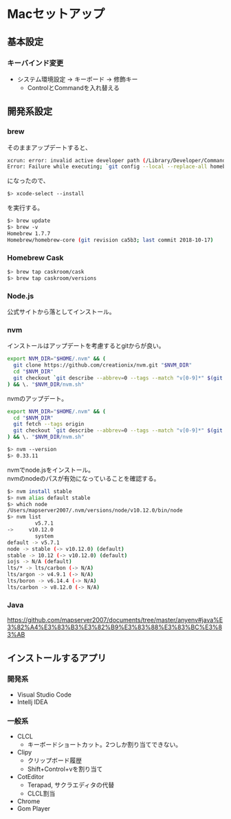 # Macセットアップ

## 基本設定

### キーバインド変更
* システム環境設定 -> キーボード -> 修飾キー
    * ControlとCommandを入れ替える

## 開発系設定

### brew
そのままアップデートすると、
```sh
xcrun: error: invalid active developer path (/Library/Developer/CommandLineTools), missing xcrun at: /Library/Developer/CommandLineTools/usr/bin/xcrun
Error: Failure while executing; `git config --local --replace-all homebrew.analyticsmessage true` exited with 1.
```
になったので、
```sh
$> xcode-select --install
```
を実行する。

```sh
$> brew update
$> brew -v
Homebrew 1.7.7
Homebrew/homebrew-core (git revision ca5b3; last commit 2018-10-17)
```

### Homebrew Cask
```sh
$> brew tap caskroom/cask
$> brew tap caskroom/versions
```

### Node.js
公式サイトから落としてインストール。

### nvm
インストールはアップデートを考慮するとgitからが良い。

```sh
export NVM_DIR="$HOME/.nvm" && (
  git clone https://github.com/creationix/nvm.git "$NVM_DIR"
  cd "$NVM_DIR"
  git checkout `git describe --abbrev=0 --tags --match "v[0-9]*" $(git rev-list --tags --max-count=1)`
) && \. "$NVM_DIR/nvm.sh"
```

nvmのアップデート。
```sh
export NVM_DIR="$HOME/.nvm" && (
  cd "$NVM_DIR"
  git fetch --tags origin
  git checkout `git describe --abbrev=0 --tags --match "v[0-9]*" $(git rev-list --tags --max-count=1)`
) && \. "$NVM_DIR/nvm.sh"
```

```sh
$> nvm --version
$> 0.33.11
```

nvmでnode.jsをインストール。  
nvmのnodeのパスが有効になっていることを確認する。

```sh
$> nvm install stable
$> nvm alias default stable
$> which node
/Users/mapserver2007/.nvm/versions/node/v10.12.0/bin/node
$> nvm list
         v5.7.1
->     v10.12.0
         system
default -> v5.7.1
node -> stable (-> v10.12.0) (default)
stable -> 10.12 (-> v10.12.0) (default)
iojs -> N/A (default)
lts/* -> lts/carbon (-> N/A)
lts/argon -> v4.9.1 (-> N/A)
lts/boron -> v6.14.4 (-> N/A)
lts/carbon -> v8.12.0 (-> N/A)
```

### Java
https://github.com/mapserver2007/documents/tree/master/anyenv#java%E3%82%A4%E3%83%B3%E3%82%B9%E3%83%88%E3%83%BC%E3%83%AB

## インストールするアプリ

### 開発系
* Visual Studio Code
* Intellj IDEA

### 一般系
* CLCL
    * キーボードショートカット。2つしか割り当てできない。
* Clipy
    * クリップボード履歴
    * Shift+Control+vを割り当て
* CotEditor
    * Terapad, サクラエディタの代替
    * CLCL割当
* Chrome
* Gom Player 